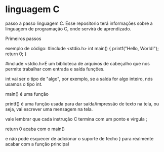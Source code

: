 # linguagem C
passo a passo linguagem C.
Esse repositorio terá informações sobre a linguagem de programação C, onde servirá de aprendizado.

Primeiros passos

exemplo de código:
#include <stdio.h>
int main() {
    printf("Hello, World!");
    return 0;
}

#include <stdio.h>É um biblioteca de arquivos de cabeçalho que nos permite trabalhar com entrada e saída funções.

int vai ser o tipo de "algo", por exemplo, se a saída for algo inteiro, nós usamos o tipo int.

main() é uma função

printf() é  uma função usada para dar saída/impressão de texto na tela, ou seja, vai escrever uma mensagem na tela.

vale lembrar que cada instrução C termina com um ponto e vírgula ;

return 0 acaba com o main()

e não pode esquecer de adicionar o suporte de fecho } para realmente acabar com a função principal

